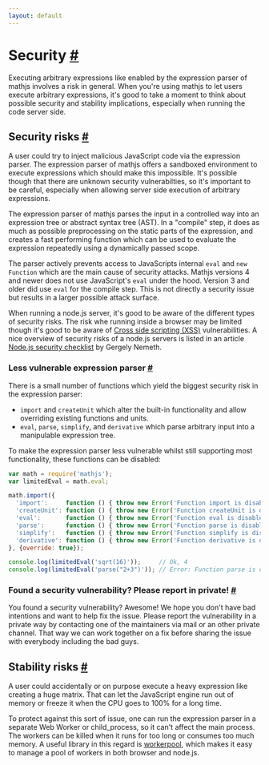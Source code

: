 ```yaml
---
layout: default
---
```


<h1 id="security">Security <a href="#security" title="Permalink">#</a></h1>

Executing arbitrary expressions like enabled by the expression parser of
mathjs involves a risk in general. When you're using mathjs to let users
execute arbitrary expressions, it's good to take a moment to think about
possible security and stability implications, especially when running
the code server side.

<h2 id="security-risks">Security risks <a href="#security-risks" title="Permalink">#</a></h2>

A user could try to inject malicious JavaScript code via the expression
parser. The expression parser of mathjs offers a sandboxed environment
to execute expressions which should make this impossible. It's possible
though that there are unknown security vulnerabilties, so it's important
to be careful, especially when allowing server side execution of
arbitrary expressions.

The expression parser of mathjs parses the input in a controlled
way into an expression tree or abstract syntax tree (AST).
In a "compile" step, it does as much as possible preprocessing on the
static parts of the expression, and creates a fast performing function
which can be used to evaluate the expression repeatedly using a
dynamically passed scope.

The parser actively prevents access to JavaScripts internal `eval` and
`new Function` which are the main cause of security attacks. Mathjs
versions 4 and newer does not use JavaScript's `eval` under the hood.
Version 3 and older did use `eval` for the compile step. This is not
directly a security issue but results in a larger possible attack surface.

When running a node.js server, it's good to be aware of the different
types of security risks. The risk whe running inside a browser may be
limited though it's good to be aware of [Cross side scripting (XSS)](https://www.wikiwand.com/en/Cross-site_scripting) vulnerabilities. A nice overview of
security risks of a node.js servers is listed in an article [Node.js security checklist](https://blog.risingstack.com/node-js-security-checklist/) by Gergely Nemeth.

<h3 id="less-vulnerable-expression-parser">Less vulnerable expression parser <a href="#less-vulnerable-expression-parser" title="Permalink">#</a></h3>

There is a small number of functions which yield the biggest security
risk in the expression parser:

- `import` and `createUnit` which alter the built-in functionality and
  allow overriding existing functions and units.
- `eval`, `parse`, `simplify`, and `derivative` which parse arbitrary
  input into a manipulable expression tree.

To make the expression parser less vulnerable whilst still supporting
most functionality, these functions can be disabled:

```js
var math = require('mathjs');
var limitedEval = math.eval;

math.import({
  'import':     function () { throw new Error('Function import is disabled') },
  'createUnit': function () { throw new Error('Function createUnit is disabled') },
  'eval':       function () { throw new Error('Function eval is disabled') },
  'parse':      function () { throw new Error('Function parse is disabled') },
  'simplify':   function () { throw new Error('Function simplify is disabled') },
  'derivative': function () { throw new Error('Function derivative is disabled') }
}, {override: true});

console.log(limitedEval('sqrt(16)'));     // Ok, 4
console.log(limitedEval('parse("2+3")')); // Error: Function parse is disabled
```


<h3 id="found-a-security-vulnerability-please-report-in-private">Found a security vulnerability? Please report in private! <a href="#found-a-security-vulnerability-please-report-in-private" title="Permalink">#</a></h3>

You found a security vulnerability? Awesome! We hope you don't have bad
intentions and want to help fix the issue. Please report the
vulnerability in a private way by contacting one of the maintainers
via mail or an other private channel. That way we can work together
on a fix before sharing the issue with everybody including the bad guys.

<h2 id="stability-risks">Stability risks <a href="#stability-risks" title="Permalink">#</a></h2>

A user could accidentally or on purpose execute a
heavy expression like creating a huge matrix. That can let the
JavaScript engine run out of memory or freeze it when the CPU goes
to 100% for a long time.

To protect against this sort of issue, one can run the expression parser
in a separate Web Worker or child_process, so it can't affect the
main process. The workers can be killed when it runs for too
long or consumes too much memory. A useful library in this regard
is [workerpool](https://github.com/josdejong/workerpool), which makes
it easy to manage a pool of workers in both browser and node.js.
